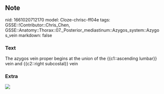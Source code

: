 ## Note
nid: 1661020712170
model: Cloze-chrisc-ff04e
tags: GSSE::!Contributor::Chris_Chen, GSSE::Anatomy::Thorax::07._Posterior_mediastinum::Azygos_system::Azygos_vein
markdown: false

### Text
The azygos vein proper begins at the union of the {{c1::ascending lumbar}} vein and {{c2::right subcostal}} vein

### Extra
<img src="thorax017.png">

